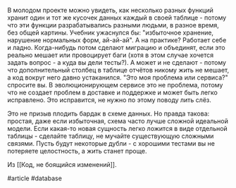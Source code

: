 В молодом проекте можно увидеть, как несколько разных функций хранит один и тот же кусочек данных каждый в своей таблице - потому что эти функции разрабатывались разными людьми, в разное время, без общей картины. Учебник ужаснулся бы: "избыточное хранение, нарушение нормальных форм, ай-ай-ай". А на практике? Работает себе и ладно. Когда-нибудь потом сделают миграцию и объединят, если это реально мешает или провоцирует баги (хотя в этом случае хочется задать вопрос - а куда вы дели тесты?). А может и не сделают - потому что дополнительный столбец в таблице отчётов никому жить не мешает, а код вокруг него давно устаканился. "Это моя проблема или сервиса?" спросите вы. В эволюционирующем сервисе это не проблема, потому что не создает проблем в доставке и поддержке и может быть легко исправлено. Это исправится, не нужно по этому поводу лить слёз.

Это не призыв плодить бардак в схеме данных. Но правда такова: простая, даже если избыточная, схема часто лучше сложной идеальной модели. Если какая-то новая сущность легко ложится в виде отдельной таблицы - сделайте таблицу, не мучайте существующую сложными связями. Пусть будут некоторые дубли - с хорошими тестами вы не потеряете целостность, а жить станет проще.

Из [[Код, не боящийся изменений]].

#article #database